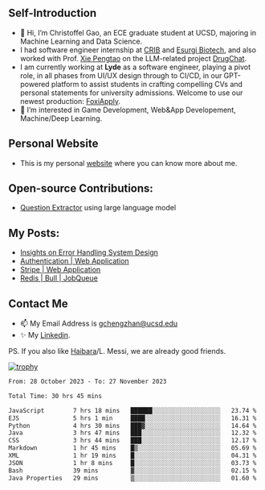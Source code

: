 ## Self-Introduction
- 👋 Hi, I’m Christoffel Gao, an ECE graduate student at UCSD, majoring in Machine Learning and Data Science.
- I had software engineer internship at [CRIB](https://www.linkedin.com/company/trycrib/) and [Esurgi Biotech](https://myesurgi.com/), and also worked with Prof. [Xie Pengtao](https://pengtaoxie.github.io/) on the LLM-related project [DrugChat](https://github.com/UCSD-AI4H/drugchat).
- I am currently working at **Lyde** as a software engineer, playing a pivot role, in all phases from UI/UX design through to CI/CD, in our GPT-powered platform to assist students in crafting compelling CVs and personal statements for university admissions. Welcome to use our newest production: [FoxiApply](https://lyde.io).
- 👀 I’m interested in Game Development, Web&App Developement, Machine/Deep Learning.

## Personal Website
-  This is my personal [website](https://gaochengzhan.netlify.app/) where you can know more about me.

## Open-source Contributions:
- [Question Extractor](https://github.com/nestordemeure/question_extractor) using large language model

## My Posts:
- [Insights on Error Handling System Design](https://gaochengzhan.netlify.app/post/error-handling/)
- [Authentication | Web Application](https://gaochengzhan.netlify.app/post/authentication/)
- [Stripe | Web Application](https://gaochengzhan.netlify.app/post/stripe/)
- [Redis | Bull | JobQueue](https://gaochengzhan.netlify.app/post/job-queue/)

## Contact Me
- 📫 My Email Address is gchengzhan@ucsd.edu
- ✨ My [Linkedin](https://www.linkedin.com/in/chengzhan-christoffel-gao/).

PS. If you also like [Haibara](https://www.detectiveconanworld.com/wiki/Ai_Haibara)/L. Messi, we are already good friends.

[![trophy](https://github-profile-trophy.vercel.app/?username=gaochengzhan&theme=flat&row=1&margin-w=12)](https://github.com/ryo-ma/github-profile-trophy)

<!--START_SECTION:waka-->

```txt
From: 28 October 2023 - To: 27 November 2023

Total Time: 30 hrs 45 mins

JavaScript        7 hrs 18 mins   ██████░░░░░░░░░░░░░░░░░░░   23.74 %
EJS               5 hrs 1 min     ████░░░░░░░░░░░░░░░░░░░░░   16.31 %
Python            4 hrs 30 mins   ███▓░░░░░░░░░░░░░░░░░░░░░   14.64 %
Java              3 hrs 47 mins   ███░░░░░░░░░░░░░░░░░░░░░░   12.32 %
CSS               3 hrs 44 mins   ███░░░░░░░░░░░░░░░░░░░░░░   12.17 %
Markdown          1 hr 45 mins    █▒░░░░░░░░░░░░░░░░░░░░░░░   05.69 %
XML               1 hr 19 mins    █░░░░░░░░░░░░░░░░░░░░░░░░   04.31 %
JSON              1 hr 8 mins     █░░░░░░░░░░░░░░░░░░░░░░░░   03.73 %
Bash              39 mins         ▓░░░░░░░░░░░░░░░░░░░░░░░░   02.15 %
Java Properties   29 mins         ▒░░░░░░░░░░░░░░░░░░░░░░░░   01.60 %
```

<!--END_SECTION:waka-->

<!---
gaochengzhan/gaochengzhan is a ✨ special ✨ repository because its `README.md` (this file) appears on your GitHub profile.
You can click the Preview link to take a look at your changes.
--->
